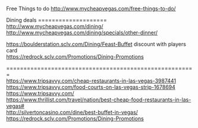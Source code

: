 

Free  Things to do 
http://www.mycheapvegas.com/free-things-to-do/  





Dining deals ====================     
http://www.mycheapvegas.com/dining/   
http://www.mycheapvegas.com/dining/specials/other-dinner/   



https://boulderstation.sclv.com/Dining/Feast-Buffet   discount with players card  
https://redrock.sclv.com/Promotions/Dining-Promotions      


=======================================================    
https://www.tripsavvy.com/cheap-restaurants-in-las-vegas-3987441    
https://www.tripsavvy.com/food-courts-on-las-vegas-strip-1678694    
https://www.tripsavvy.com/   
https://www.thrillist.com/travel/nation/best-cheap-food-restaurants-in-las-vegas#    
http://silvertoncasino.com/dine/best-buffet-in-vegas/    
https://redrock.sclv.com/Promotions/Dining-Promotions   









